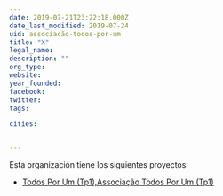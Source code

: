 ```yaml
---
date: 2019-07-21T23:22:18.000Z
date_last_modified: 2019-07-24
uid: associacão-todos-por-um
title: "X"
legal_name: 
description: ""
org_type: 
website: 
year_founded: 
facebook: 
twitter: 
tags:

cities: 


---
```


Esta organización tiene los siguientes proyectos:

- [Todos Por Um (Tp1),Associação Todos Por Um  (Tp1)](/proyectos/todos-por-um-tp1,associacão-todos-por-um-tp1)
